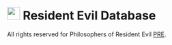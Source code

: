 # <img src="https://upload.wikimedia.org/wikipedia/commons/thumb/0/0e/Umbrella_Corporation_logo.svg/1024px-Umbrella_Corporation_logo.svg.png" width="30"/> Resident Evil Database

All rights reserved for Philosophers of Resident Evil [PRE](https://pre-ar.com/).